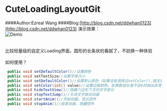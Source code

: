 # CuteLoadingLayoutGit
####Author:Ezreal Wang
####Blog:[http://blog.csdn.net/ddwhan0123](http://blog.csdn.net/ddwhan0123) 
演示效果：<br>
![Demo](https://raw.githubusercontent.com/ddwhan0123/CuteLoadingLayoutGit/master/CuteLoadingView/coco.gif "效果")
<br>
<br>
<br>
比较轻量级的自定义Loading界面，圆形的长条状的看腻了，不妨换一种体验
<br>
<br>
如何使用？<br>
```java
 public void setDefaultColor()//设置颜色
 public void setTextSize//设置字体大小
 public void setDefaultColor()//设置默认颜色（如果没有调用过setColor(),就无需调用此方法）
 public void setColor(int[] value)//设置边框颜色。如果数组长度不足6将抛出异常
 public void hideTextView()//隐藏六边形下方的文字部分
 public void stopTextJump()//关闭文字跳动动画
 public void startAnim()//开始动画，显示控件
 public void stopAnim()//结束动画，隐藏控件
```


